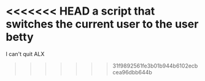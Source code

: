 <<<<<<< HEAD
a script that switches the current user to the user betty
=======
I can't quit ALX
>>>>>>> 31f9892561fe3b01b944b6102ecbcea96dbb644b
